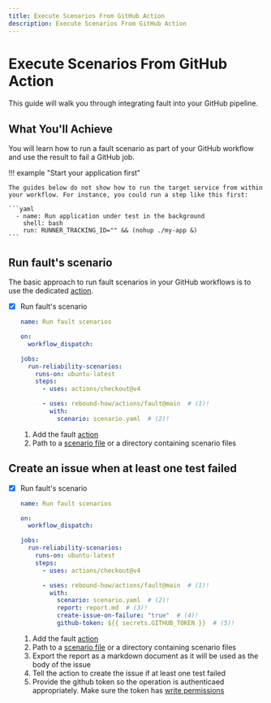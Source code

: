 ```yaml
---
title: Execute Scenarios From GitHub Action
description: Execute Scenarios From GitHub Action
---
```


# Execute Scenarios From GitHub Action

This guide will walk you through integrating <span class="f">fault</span> into your GitHub pipeline.

## What You'll Achieve

You will learn how to run a <span class="f">fault</span> scenario as part of your GitHub workflow
and use the result to fail a GitHub job.

!!! example "Start your application first"

    The guides below do not show how to run the target service from within
    your workflow. For instance, you could run a step like this first:

    ```yaml
      - name: Run application under test in the background
        shell: bash
        run: RUNNER_TRACKING_ID="" && (nohup ./my-app &)
    ```

## Run <span class="f">fault</span>'s scenario

The basic approach to run <span class="f">fault</span> scenarios in your GitHub workflows is to
use the dedicated [action](https://github.com/rebound-how/actions).

-   [X] Run <span class="f">fault</span>'s scenario

    ```yaml title=".github/workflows/reliability.yaml"
    name: Run fault scenarios

    on:
      workflow_dispatch:

    jobs:
      run-reliability-scenarios:
        runs-on: ubuntu-latest
        steps:
          - uses: actions/checkout@v4

          - uses: rebound-how/actions/fault@main  # (1)!
            with:
              scenario: scenario.yaml  # (2)!
    ```

    1. Add the fault [action](https://github.com/rebound-how/actions)
    2. Path to a [scenario file](../../tutorials/create-scenario.md) or a directory containing scenario files

## Create an issue when at least one test failed

-   [X] Run <span class="f">fault</span>'s scenario

    ```yaml title=".github/workflows/reliability.yaml"
    name: Run fault scenarios

    on:
      workflow_dispatch:

    jobs:
      run-reliability-scenarios:
        runs-on: ubuntu-latest
        steps:
          - uses: actions/checkout@v4

          - uses: rebound-how/actions/fault@main  # (1)!
            with:
              scenario: scenario.yaml  # (2)!
              report: report.md  # (3)!
              create-issue-on-failure: "true"  # (4)!
              github-token: ${{ secrets.GITHUB_TOKEN }}  # (5)!
    ```

    1. Add the <span class="f">fault</span> [action](https://github.com/rebound-how/actions)
    2. Path to a [scenario file](../../tutorials/create-scenario.md) or a directory containing scenario files
    3. Export the report as a markdown document as it will be used as the body of the issue
    4. Tell the action to create the issue if at least one test failed
    5. Provide the github token so the operation is authenticaed appropriately. Make sure the token has [write permissions](https://docs.github.com/en/actions/security-for-github-actions/security-guides/automatic-token-authentication#modifying-the-permissions-for-the-github_token)
